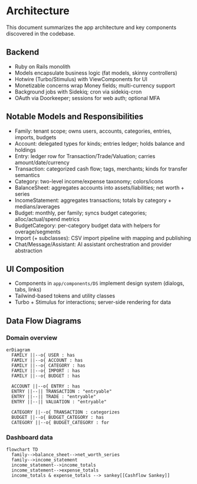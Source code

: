 # Architecture

This document summarizes the app architecture and key components discovered in the codebase.

## Backend

- Ruby on Rails monolith
- Models encapsulate business logic (fat models, skinny controllers)
- Hotwire (Turbo/Stimulus) with ViewComponents for UI
- Monetizable concerns wrap Money fields; multi-currency support
- Background jobs with Sidekiq; cron via sidekiq-cron
- OAuth via Doorkeeper; sessions for web auth; optional MFA

## Notable Models and Responsibilities

- Family: tenant scope; owns users, accounts, categories, entries, imports, budgets
- Account: delegated types for kinds; entries ledger; holds balance and holdings
- Entry: ledger row for Transaction/Trade/Valuation; carries amount/date/currency
- Transaction: categorized cash flow; tags, merchants; kinds for transfer semantics
- Category: two-level income/expense taxonomy; colors/icons
- BalanceSheet: aggregates accounts into assets/liabilities; net worth + series
- IncomeStatement: aggregates transactions; totals by category + medians/averages
- Budget: monthly, per family; syncs budget categories; alloc/actual/spend metrics
- BudgetCategory: per-category budget data with helpers for overage/segments
- Import (+ subclasses): CSV import pipeline with mapping and publishing
- Chat/Message/Assistant: AI assistant orchestration and provider abstraction

## UI Composition

- Components in `app/components/DS` implement design system (dialogs, tabs, links)
- Tailwind-based tokens and utility classes
- Turbo + Stimulus for interactions; server-side rendering for data

## Data Flow Diagrams

### Domain overview

```mermaid
erDiagram
  FAMILY ||--o{ USER : has
  FAMILY ||--o{ ACCOUNT : has
  FAMILY ||--o{ CATEGORY : has
  FAMILY ||--o{ IMPORT : has
  FAMILY ||--o{ BUDGET : has

  ACCOUNT ||--o{ ENTRY : has
  ENTRY ||--|| TRANSACTION : "entryable"
  ENTRY ||--|| TRADE : "entryable"
  ENTRY ||--|| VALUATION : "entryable"

  CATEGORY ||--o{ TRANSACTION : categorizes
  BUDGET ||--o{ BUDGET_CATEGORY : has
  CATEGORY ||--o{ BUDGET_CATEGORY : for
```

### Dashboard data

```mermaid
flowchart TD
  family-->balance_sheet-->net_worth_series
  family-->income_statement
  income_statement-->income_totals
  income_statement-->expense_totals
  income_totals & expense_totals --> sankey[[Cashflow Sankey]]
```
